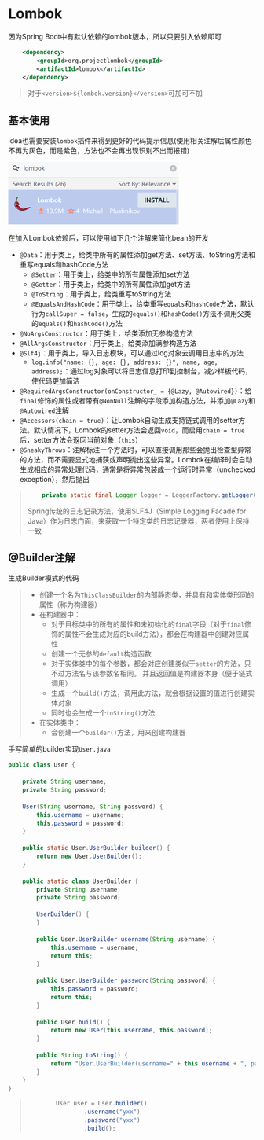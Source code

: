 # Lombok

因为Spring Boot中有默认依赖的lombok版本，所以只要引入依赖即可

```xml
    <dependency>
        <groupId>org.projectlombok</groupId>
        <artifactId>lombok</artifactId>
	</dependency>
```

> 对于`<version>${lombok.version}</version>`可加可不加

## 基本使用

idea也需要安装`lombok`插件来得到更好的代码提示信息(使用相关注解后属性颜色不再为灰色，而是紫色，方法也不会再出现识别不出而报错)

<img src="img/14.Lombok/image-20230327144141651.png" alt="image-20230327144141651" style="zoom:50%;" />

在加入Lombok依赖后，可以使用如下几个注解来简化bean的开发

- `@Data`：用于类上，给类中所有的属性添加get方法、set方法、toString方法和重写equals和hashCode方法
  - `@Setter`：用于类上，给类中的所有属性添加set方法
  - `@Getter`：用于类上，给类中的所有属性添加get方法
  - `@ToString`：用于类上，给类重写toString方法
  - `@EqualsAndHashCode`：用于类上，给类重写`equals`和`hashCode`方法，默认行为`callSuper = false`，生成的`equals()`和`hashCode()`方法不调用父类的`equals()`和`hashCode()`方法
- `@NoArgsConstructor`：用于类上，给类添加无参构造方法
- `@AllArgsConstructor`：用于类上，给类添加满参构造方法
- `@Slf4j`：用于类上，导入日志模块，可以通过log对象去调用日志中的方法
  - `log.info("name: {}, age: {}, address: {}", name, age, address);`：通过log对象可以将日志信息打印到控制台，减少样板代码，使代码更加简洁
- `@RequiredArgsConstructor(onConstructor_ = {@Lazy, @Autowired})`：给`final`修饰的属性或者带有`@NonNull`注解的字段添加构造方法，并添加`@Lazy`和`@Autowired`注解
- `@Accessors(chain = true)`：让Lombok自动生成支持链式调用的setter方法。默认情况下，Lombok的setter方法会返回`void`，而启用`chain = true`后，setter方法会返回当前对象（`this`）
- `@SneakyThrows`：注解标注一个方法时，可以直接调用那些会抛出检查型异常的方法，而不需要显式地捕获或声明抛出这些异常。Lombok在编译时会自动生成相应的异常处理代码，通常是将异常包装成一个运行时异常（unchecked exception），然后抛出

> ```java
>     private static final Logger logger = LoggerFactory.getLogger(User.class);
> ```
>
> Spring传统的日志记录方法，使用SLF4J（Simple Logging Facade for Java）作为日志门面，来获取一个特定类的日志记录器，两者使用上保持一致

## @Builder注解

生成Builder模式的代码

> - 创建一个名为`ThisClassBuilder`的内部静态类，并具有和实体类形同的属性（称为构建器）
> - 在构建器中：
>   - 对于目标类中的所有的属性和未初始化的`final`字段（对于`final`修饰的属性不会生成对应的build方法），都会在构建器中创建对应属性
>   - 创建一个无参的`default`构造函数
>   - 对于实体类中的每个参数，都会对应创建类似于`setter`的方法，只不过方法名与该参数名相同。 并且返回值是构建器本身（便于链式调用）
>   - 生成一个`build()`方法，调用此方法，就会根据设置的值进行创建实体对象
>   - 同时也会生成一个`toString()`方法
> - 在实体类中：
>   - 会创建一个`builder()`方法，用来创建构建器

手写简单的builder实现`User.java`

```java
public class User {

    private String username;
    private String password;

    User(String username, String password) {
        this.username = username;
        this.password = password;
    }

    public static User.UserBuilder builder() {
        return new User.UserBuilder();
    }

    public static class UserBuilder {
        private String username;
        private String password;

        UserBuilder() {
        }

        public User.UserBuilder username(String username) {
            this.username = username;
            return this;
        }

        public User.UserBuilder password(String password) {
            this.password = password;
            return this;
        }

        public User build() {
            return new User(this.username, this.password);
        }

        public String toString() {
            return "User.UserBuilder(username=" + this.username + ", password=" + this.password + ")";
        }
    }
}
```

> ```java
>         User user = User.builder()
>                 .username("yxx")
>                 .password("yxx")
>                 .build();
> ```